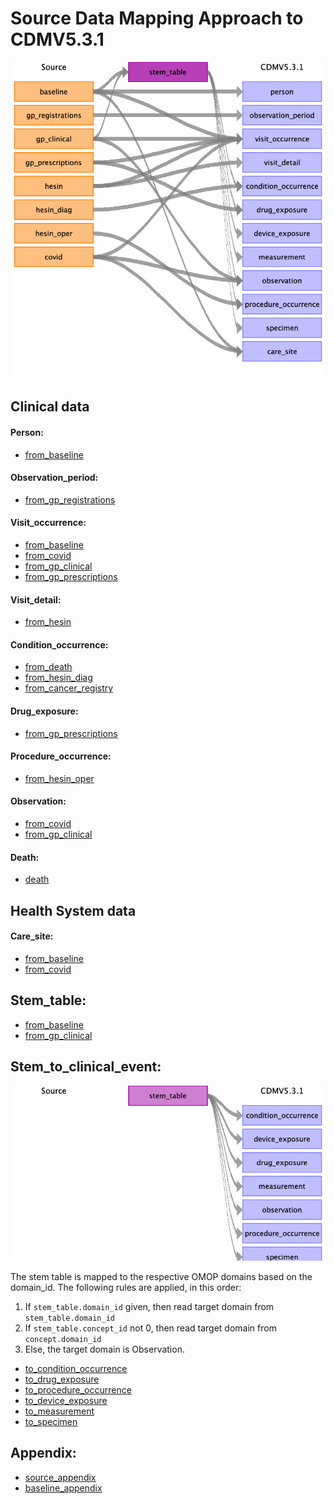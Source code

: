 # Source Data Mapping Approach to CDMV5.3.1

![](md_files/image25.png)

## Clinical data

#### Person:
- [from_baseline](baseline_to_person.md)

#### Observation_period: 
- [from_gp_registrations](gp_registrations_to_observation_period.md)

#### Visit_occurrence:
- [from_baseline](baseline_to_visit_occurrence.md)
- [from_covid](covid_to_visit_occurrence.md)
- [from_gp_clinical](gp_clinical_to_visit_occurrence.md)
- [from_gp_prescriptions](gp_prescriptions_to_visit_occurrence.md)
    
#### Visit_detail:
- [from_hesin](hesin_to_visit_detail.md)

#### Condition_occurrence:
- [from_death](death_to_condition_occurrence.md)
- [from_hesin_diag](hesin_diag_to_condition_occurrence.md)
- [from_cancer_registry](cancer_register_to_condition_occurrence.md)

#### Drug_exposure:
- [from_gp_prescriptions](gp_prescriptions_to_drug_exposure.md)

#### Procedure_occurrence:
- [from_hesin_oper](hesin_oper_to_procedure_occurrence.md)

#### Observation:
- [from_covid](covid_to_observation.md)
- [from_gp_clinical](gp_clinical_to_observation.md)

#### Death:
- [death](death_to_death.md)

## Health System data

#### Care_site:
- [from_baseline](baseline_to_care_site.md)
- [from_covid](covid_to_care_site.md)

## Stem_table:
- [from_baseline](baseline_to_stem_table.md)
- [from_gp_clinical](gp_clinical_to_stem_table.md)

## Stem_to_clinical_event:
![](md_files/stem_image.png)

The stem table is mapped to the respective OMOP domains based on the domain_id.
The following rules are applied, in this order:

1. If `stem_table.domain_id` given, then read target domain from `stem_table.domain_id`
2. If `stem_table.concept_id` not 0, then read target domain from `concept.domain_id`
3. Else, the target domain is Observation.

- [to_condition_occurrence](stem_to_condition_occurrence.md)
- [to_drug_exposure](stem_to_drug_exposure.md)
- [to_procedure_occurrence](stem_to_procedure_occurrence.md)
- [to_device_exposure](stem_to_device_exposure.md)
- [to_measurement](stem_to_measurement.md)
- [to_specimen](stem_to_specimen.md)
    
## Appendix:
- [source_appendix](source_appendix.md)
- [baseline_appendix](baseline_source_appendix.md)

